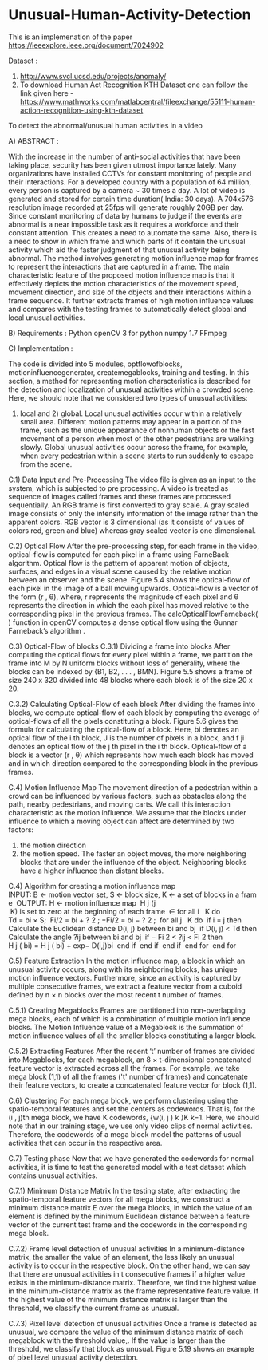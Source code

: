 # Unusual-Human-Activity-Detection
This is an implemenation of the paper https://ieeexplore.ieee.org/document/7024902

Dataset : 
1. http://www.svcl.ucsd.edu/projects/anomaly/
2. To download Human Act Recognition KTH Dataset one can follow the link given here - https://www.mathworks.com/matlabcentral/fileexchange/55111-human-action-recognition-using-kth-dataset

To detect the abnormal/unusual human activities in a video

A) ABSTRACT :

With the increase in the number of anti-social activities that have been taking
place, security has been given utmost importance lately. Many organizations have installed
CCTVs for constant monitoring of people and their interactions. For a developed country
with a population of 64 million, every person is captured by a camera ~ 30 times a day. A
lot of video is generated and stored for certain time duration( India: 30 days). A 704x576
resolution image recorded at 25fps will generate roughly 20GB per day. Since constant
monitoring of data by humans to judge if the events are abnormal is a near impossible task
as it requires a workforce and their constant attention. This creates a need to automate the
same. Also, there is a need to show in which frame and which parts of it contain the
unusual activity which aid the faster judgment of that unusual activity being abnormal.
The method involves generating motion influence map for frames to represent the
interactions that are captured in a frame. The main characteristic feature of the proposed motion
influence map is that it effectively depicts the motion characteristics of the movement speed,
movement direction, and size of the objects and their interactions within a frame sequence. It
further extracts frames of high motion influence values and compares with the testing frames to
automatically detect global and local unusual activities.

B) Requirements :
Python
openCV 3 for python
numpy 1.7
FFmpeg


C) Implementation :

The code is divided into 5 modules, optflowofblocks, motioninfluencegenerator,
createmegablocks, training and testing.
In this section, a method for representing motion characteristics is described for the
detection and localization of unusual activities within a crowded scene. Here, we should note that
we considered two types of unusual activities:
1) local and 2) global.
Local unusual activities occur within a relatively small area. Different motion patterns may
appear in a portion of the frame, such as the unique appearance of nonhuman objects or the fast
movement of a person when most of the other pedestrians are walking slowly. Global unusual
activities occur across the frame, for example, when every pedestrian within a scene starts to run
 suddenly to escape from the scene.

C.1)  Data Input and Pre-Processing
The video file is given as an input to the system, which is subjected to pre processing. A
video is treated as sequence of images called frames and these frames are processed sequentially.
An RGB frame is first converted to gray scale. A gray scaled image consists of only the intensity
information of the image rather than the apparent colors. RGB vector is 3 dimensional (as it
consists of values of colors red, green and blue) whereas gray scaled vector is one dimensional.

C.2)  Optical Flow
After the pre-processing step, for each frame in the video, optical-flow is computed for
each pixel in a frame using FarneBack algorithm. Optical flow is the pattern of apparent motion
of objects, surfaces, and edges in a visual scene caused by the relative motion between an
observer and the scene. Figure 5.4 shows the optical-flow of each pixel in the image of a ball
moving upwards. Optical-flow is a vector of the form (r , θ), where, r represents the magnitude of
each pixel and θ represents the direction in which the each pixel has moved relative to the
corresponding pixel in the previous frames. The calcOpticalFlowFarneback( ) function in
openCV computes a dense optical flow using the Gunnar Farneback’s algorithm .


C.3) Optical-Flow of blocks
C.3.1) Dividing a frame into blocks
After computing the optical flows for every pixel within a frame, we partition the
frame into M by N uniform blocks without loss of generality, where the blocks can be
indexed by {B1, B2, . . . , BMN}. Figure 5.5 shows a frame of size 240 x 320 divided into
48 blocks where each block is of the size 20 x 20. 

C.3.2) Calculating Optical-Flow of each block
After dividing the frames into blocks, we compute optical-flow of each block by
computing the average of optical-flows of all the pixels constituting a block. Figure 5.6
gives the formula for calculating the optical-flow of a block. Here, bi denotes an optical
flow of the i th block, J is the number of pixels in a block, and f ji denotes an optical flow
of the j th pixel in the i th block.
Optical-flow of a block is a vector (r , θ) which represents how much each block
has moved and in which direction compared to the corresponding block in the previous
frames. 


C.4) Motion Influence Map
The movement direction of a pedestrian within a crowd can be influenced by various
factors, such as obstacles along the path, nearby pedestrians, and moving carts. We call this
interaction characteristic as the motion influence. We assume that the blocks under influence to
which a moving object can affect are determined by two factors:
1) the motion direction
2) the motion speed.
The faster an object moves, the more neighboring blocks that are under the influence of the
object. Neighboring blocks have a higher influence than distant blocks. 


C.4) Algorithm for creating a motion influence map
INPUT: B ← motion vector set, S ← block size, K ← a set of blocks in a frame 
OUTPUT: H ← motion influence map 
H j (j   K) is set to zero at the beginning of each frame  ∈
for all i   K do  
Td = bi × S; 
Fi/2 = bi + ? 2 ; −Fi/2 = bi − ? 2 ; 
for all j   K do  
if i = j then 
Calculate the Euclidean distance D(i, j) between
bi and bj 
if D(i, j) < Td then 
Calculate the angle ?ij between bi and bj 
if − Fi 2 < ?ij < Fi 2 then 
H j ( bi) = H j ( bi) + exp− D(i,j)bi 
end if 
end if 
end if 
end for 
end for


C.5) Feature Extraction
In the motion influence map, a block in which an unusual activity occurs, along with its
neighboring blocks, has unique motion influence vectors. Furthermore, since an activity is
captured by multiple consecutive frames, we extract a feature vector from a cuboid defined
by n × n blocks over the most recent t number of frames.

C.5.1) Creating Megablocks
Frames are partitioned into non-overlapping mega blocks, each of which is a combination
of multiple motion influence blocks. The Motion Influence value of a Megablock is the
summation of motion influence values of all the smaller blocks constituting a larger block.


C.5.2) Extracting Features
After the recent ‘t’ number of frames are divided into Megablocks, for each megablock,
an 8 × t-dimensional concatenated feature vector is extracted across all the frames. For example,
we take mega block (1,1) of all the frames ('t' number of frames) and concatenate their feature
vectors, to create a concatenated feature vector for block (1,1).

C.6) Clustering
For each mega block, we perform clustering using the spatio-temporal features and set
the centers as codewords. That is, for the (i , j)th mega block, we have K codewords, {w(i, j ) k }K k=1. 
Here, we should note that in our
training stage, we use only video clips of normal activities. Therefore, the codewords of a mega
block model the patterns of usual activities that can occur in the respective area.


C.7) Testing phase
Now that we have generated the codewords for normal activities, it is time to test the
generated model with a test dataset which contains unusual activities. 

C.7.1) Minimum Distance Matrix
In the testing state, after extracting the spatio-temporal feature vectors for all mega
blocks, we construct a minimum distance matrix E over the mega blocks, in which the value of
an element is defined by the minimum Euclidean distance between a feature vector of the current
test frame and the codewords in the corresponding mega block.



C.7.2) Frame level detection of unusual activities
In a minimum-distance matrix, the smaller the value of an element, the less likely an
unusual activity is to occur in the respective block. On the other hand, we can say that there are
unusual activities in t consecutive frames if a higher value exists in the minimum-distance
matrix. Therefore, we find the highest value in the minimum-distance matrix as the frame
representative feature value. If the highest value of the minimum distance matrix is larger than
the threshold, we classify the current frame as unusual.


C.7.3) Pixel level detection of unusual activities
Once a frame is detected as unusual, we compare the value of the minimum distance
matrix of each megablock with the threshold value,. If the value is larger than the threshold, we
classify that block as unusual. Figure 5.19 shows an example of pixel level unusual activity
detection.


